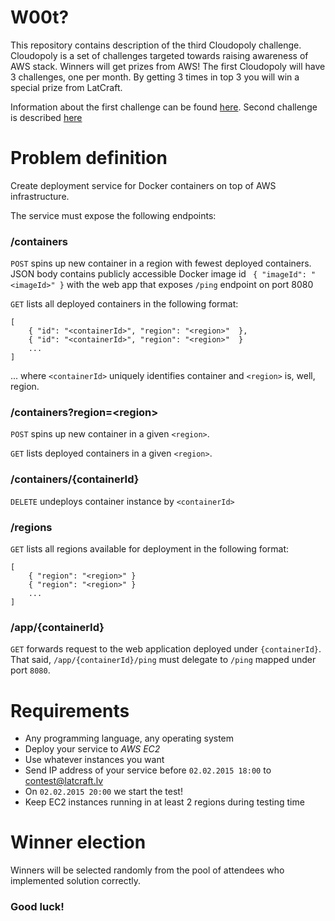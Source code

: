 W00t? 
==================

This repository contains description of the third Cloudopoly challenge. Cloudopoly is a set of challenges targeted towards raising awareness of AWS stack. Winners will get prizes from AWS! The first Cloudopoly will have 3 challenges, one per month. By getting 3 times in top 3 you will win a special prize from LatCraft.

Information about the first challenge can be found [here](https://github.com/latcraft/cloudopoly-search). Second challenge is described [here](https://github.com/latcraft/cloudopoly-pics)

Problem definition
==================
Create deployment service for Docker containers on top of AWS infrastructure. 

The service must expose the following endpoints:

### /containers



```POST``` spins up new container in a region with fewest deployed containers. JSON body contains publicly accessible Docker image id  ``` { "imageId": "<imageId>" }``` with the web app that exposes ```/ping``` endpoint on port 8080 

```GET``` lists all deployed containers in the following format:

```
[
	{ "id": "<containerId>", "region": "<region>"  },
	{ "id": "<containerId>", "region": "<region>"  }
	...
]
```
... where ```<containerId>``` uniquely identifies container and ```<region>``` is, well, region.

### /containers?region=&lt;region&gt;

```POST``` spins up new container in a given ```<region>```.

```GET``` lists deployed containers in a given ```<region>```.


### /containers/{containerId}

```DELETE``` undeploys container instance by ```<containerId>```

### /regions
```GET``` lists all regions available for deployment in the following format:

```
[
	{ "region": "<region>" }
	{ "region": "<region>" }
	...
]
```

### /app/{containerId}
```GET``` forwards request to the web application deployed under ```{containerId}```. That said, ```/app/{containerId}/ping``` must delegate to ```/ping``` mapped under port ```8080```.


# Requirements

- Any programming language, any operating system
- Deploy your service to *AWS* *EC2* 
- Use whatever instances you want
- Send IP address of your service before `02.02.2015 18:00` to contest@latcraft.lv
- On `02.02.2015 20:00` we start the test! 
- Keep EC2 instances running in at least 2 regions during testing time
 
# Winner election

Winners will be selected randomly from the pool of attendees who implemented solution correctly.

### Good luck!
